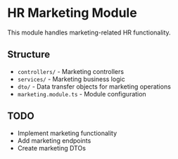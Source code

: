 # HR Marketing Module

This module handles marketing-related HR functionality.

## Structure
- `controllers/` - Marketing controllers
- `services/` - Marketing business logic
- `dto/` - Data transfer objects for marketing operations
- `marketing.module.ts` - Module configuration

## TODO
- Implement marketing functionality
- Add marketing endpoints
- Create marketing DTOs 